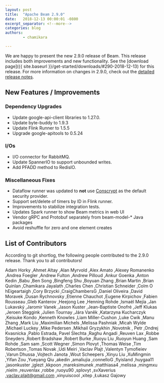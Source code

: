 ```yaml
---
layout: post
title:  "Apache Beam 2.9.0"
date:   2018-12-13 00:00:01 -0800
excerpt_separator: <!--more-->
categories: blog
authors:
        - chamikara

---
```

<!--
Licensed under the Apache License, Version 2.0 (the "License");
you may not use this file except in compliance with the License.
You may obtain a copy of the License at

http://www.apache.org/licenses/LICENSE-2.0

Unless required by applicable law or agreed to in writing, software
distributed under the License is distributed on an "AS IS" BASIS,
WITHOUT WARRANTIES OR CONDITIONS OF ANY KIND, either express or implied.
See the License for the specific language governing permissions and
limitations under the License.
-->

We are happy to present the new 2.9.0 release of Beam. This release includes both improvements and new functionality.
See the [download page]({{ site.baseurl }}/get-started/downloads/#290-2018-12-13) for this release.<!--more-->
For more information on changes in 2.9.0, check out the
[detailed release notes](https://issues.apache.org/jira/secure/ReleaseNote.jspa?projectId=12319527&version=12344258).

## New Features / Improvements

### Dependency Upgrades
* Update google-api-client libraries to 1.27.0.
* Update byte-buddy to 1.9.3
* Update Flink Runner to 1.5.5
* Upgrade google-apitools to 0.5.24

### I/Os

* I/O connector for RabbitMQ.
* Update SpannerIO to support unbounded writes.
* Add PFADD method to RedisIO.

### Miscellaneous Fixes
* Dataflow runner was updated to **not** use [Conscrypt](https://github.com/google/conscrypt) as the default security provider.
* Support set/delete of timers by ID in Flink runner.
* Improvements to stabilize integration tests.
* Updates Spark runner to show Beam metrics in web UI
* Vendor gRPC and Protobuf separately from beam-model-* Java packages
* Avoid reshuffle for zero and one element creates


## List of Contributors

According to git shortlog, the following people contributed
to the 2.9.0 release. Thank you to all contributors!

Adam Horky ,Ahmet Altay ,Alan Myrvold ,Alex Amato ,Alexey Romanenko ,Andrea Foegler ,Andrew Fulton ,Andrew Pilloud ,Ankur Goenka ,Anton Kedin ,Babu ,Ben Song ,Bingfeng Shu ,Boyuan Zhang ,Brian Martin ,Brian Quinlan ,Chamikara Jayalath ,Charles Chen ,Christian Schneider ,Colm O hEigeartaigh ,Cory Brzycki ,CraigChambersG ,Daniel Oliveira ,David Moravek ,Dusan Rychnovsky ,Etienne Chauchot ,Eugene Kirpichov ,Fabien Rousseau ,Gleb Kanterov ,Heejong Lee ,Henning Rohde ,Ismaël Mejía ,Jan Lukavský ,Jaromir Vanek ,Jason Kuster ,Jean-Baptiste Onofré ,Jeff Klukas ,Jeroen Steggink ,Julien Tournay ,Jára Vaněk ,Katarzyna Kucharczyk ,Keisuke Kondo ,Kenneth Knowles ,Liam Miller-Cushon ,Luke Cwik ,Manu Zhang ,Mark Liu ,Maximilian Michels ,Melissa Pashniak ,Micah Wylde ,Michael Luckey ,Mike Pedersen ,Mikhail Gryzykhin ,Novotnik , Petr ,Ondrej Kvasnicka ,Pablo Estrada, Pavel Slechta ,Raghu Angadi ,Reuven Lax ,Robbe Sneyders ,Robert Bradshaw ,Robert Burke ,Ruoyu Liu ,Ruoyun Huang ,Sam Rohde ,Sam sam ,Scott Wegner ,Simon Plovyt ,Thomas Weise ,Tim Robertson ,Tomas Novak ,Udi Meiri ,Vaclav Plajt ,Valentyn Tymofieiev ,Varun Dhussa ,Vojtech Janota ,Wout Scheepers ,Xinyu Liu ,XuMingmin ,Yifan Zou ,Yueyang Qiu ,akedin ,amaliujia ,connelloG ,flyisland ,huygaa11 ,jasonkuster ,jglezt ,kkpoon ,mareksimunek ,matthiasa4 ,melissa ,mingmxu ,nielm ,reuvenlax ,robbe ,ruoyu90 ,splovyt ,svXaverius ,vaclav.plajt@gmail.com ,xinyuiscool ,xitep ,Łukasz Gajowy
